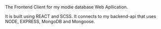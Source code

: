 The Frontend Client for my modie database Web Apllication.

It is built using REACT and SCSS.
It connects to my backend-api that uses NODE, EXPRESS, MongoDB and Mongoose.
